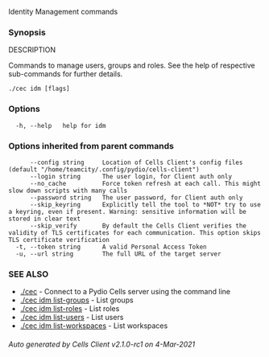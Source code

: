 Identity Management commands

### Synopsis


DESCRIPTION

  Commands to manage users, groups and roles. 
  See the help of respective sub-commands for further details.


```
./cec idm [flags]
```

### Options

```
  -h, --help   help for idm
```

### Options inherited from parent commands

```
      --config string     Location of Cells Client's config files (default "/home/teamcity/.config/pydio/cells-client")
      --login string      The user login, for Client auth only
      --no_cache          Force token refresh at each call. This might slow down scripts with many calls
      --password string   The user password, for Client auth only
      --skip_keyring      Explicitly tell the tool to *NOT* try to use a keyring, even if present. Warning: sensitive information will be stored in clear text
      --skip_verify       By default the Cells Client verifies the validity of TLS certificates for each communication. This option skips TLS certificate verification
  -t, --token string      A valid Personal Access Token
  -u, --url string        The full URL of the target server
```

### SEE ALSO

* [./cec](./cec)	 - Connect to a Pydio Cells server using the command line
* [./cec idm list-groups](./cec-idm-list-groups)	 - List groups
* [./cec idm list-roles](./cec-idm-list-roles)	 - List roles
* [./cec idm list-users](./cec-idm-list-users)	 - List users
* [./cec idm list-workspaces](./cec-idm-list-workspaces)	 - List workspaces

###### Auto generated by Cells Client v2.1.0-rc1 on 4-Mar-2021
